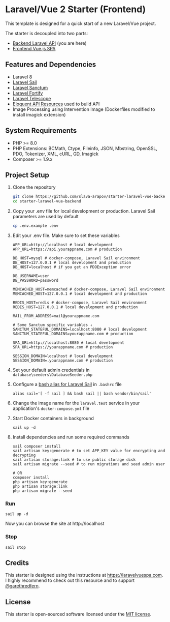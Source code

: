 # Laravel/Vue 2 Starter (Frontend)
This template is designed for a quick start of a new Laravel/Vue project.

The starter is decoupled into two parts:

-  [Backend Laravel API](https://github.com/slava-arapov/starter-laravel-vue-backend/) (you are here)
-  [Frontend Vue.js SPA](https://github.com/slava-arapov/starter-laravel-vue-frontend/)

## Features and Dependencies
* Laravel 8
* [Laravel Sail](https://laravel.com/docs/8.x/sail)
* [Laravel Sanctum](https://laravel.com/docs/8.x/sanctum)
* [Laravel Fortify](https://laravel.com/docs/8.x/fortify)
* [Laravel Telescope](https://laravel.com/docs/8.x/telescope)
* [Eloquent API Resources](https://laravel.com/docs/8.x/eloquent-resources) used to build API
* Image Processing using Intervention Image (Dockerfiles modified to install imagick extension)

## System Requirements
* PHP >= 8.0
* PHP Extensions: BCMath, Ctype, Fileinfo, JSON, Mbstring, OpenSSL, PDO, Tokenizer, XML, cURL, GD, Imagick
* Composer >= 1.9.x

## Project Setup
1. Clone the repository
   ``` bash
   git clone https://github.com/slava-arapov/starter-laravel-vue-backend.git
   cd starter-laravel-vue-backend
   ```

2. Copy your .env file for local development or production. Laravel Sail parameters are used by default
   ``` bash
   cp .env.example .env
   ```

3. Edit your .env file. Make sure to set these variables
   ``` dotenv
   APP_URL=http://localhost # local development
   APP_URL=https://api.yourappname.com # production

   DB_HOST=mysql # docker-compose, Laravel Sail environment
   DB_HOST=127.0.0.1 # local development and production
   DB_HOST=localhost # if you get an PDOException error
   
   DB_USERNAME=user
   DB_PASSWORD=password
   
   MEMCACHED_HOST=memcached # docker-compose, Laravel Sail environment
   MEMCACHED_HOST=127.0.0.1 # local development and production
   
   REDIS_HOST=redis # docker-compose, Laravel Sail environment
   REDIS_HOST=127.0.0.1 # local development and production
   
   MAIL_FROM_ADDRESS=mail@yourappname.com
   
   # Some Sanctum specific variables ↓
   SANCTUM_STATEFUL_DOMAINS=localhost:8080 # local development
   SANCTUM_STATEFUL_DOMAINS=yourappname.com # production
   
   SPA_URL=http://localhost:8080 # local development
   SPA_URL=https://yourappname.com # production
   
   SESSION_DOMAIN=localhost # local development
   SESSION_DOMAIN=.yourappname.com # production
   ```

4. Set your default admin credentials in `database\seeders\DatabaseSeeder.php`
5. Configure a [bash alias for Laravel Sail](https://laravel.com/docs/8.x/sail#configuring-a-bash-alias) in `.bashrc` file
   ``` shell
   alias sail='[ -f sail ] && bash sail || bash vendor/bin/sail'
   ```
   
6. Change the image name for the `laravel.test` service in your application's `docker-compose.yml` file
7. Start Docker containers in background
   ``` shell
   sail up -d
   ```

8. Install dependencies and run some required commands
   ``` shell
   sail composer install
   sail artisan key:generate # to set APP_KEY value for encrypting and decrypting
   sail artisan storage:link # to use public storage disk
   sail artisan migrate --seed # to run migrations and seed admin user
   
   # OR
   composer install
   php artisan key:generate
   php artisan storage:link
   php artisan migrate --seed
   ```

### Run
``` shell
sail up -d
```

Now you can browse the site at http://localhost

### Stop
``` shell
sail stop
```

## Credits
This starter is designed using the instructions at https://laravelvuespa.com. I highly recommend to check out this resource and to support [@garethredfern](https://github.com/garethredfern).

## License
This starter is open-sourced software licensed under the [MIT license](LICENSE).
